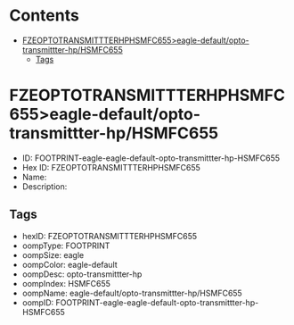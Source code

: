 



Contents
========

* [FZEOPTOTRANSMITTTERHPHSMFC655>eagle-default/opto-transmittter-hp/HSMFC655](#fzeoptotransmittterhphsmfc655eagle-defaultopto-transmittter-hphsmfc655)
	* [Tags](#tags)

# FZEOPTOTRANSMITTTERHPHSMFC655>eagle-default/opto-transmittter-hp/HSMFC655

- ID: FOOTPRINT-eagle-eagle-default-opto-transmittter-hp-HSMFC655
- Hex ID: FZEOPTOTRANSMITTTERHPHSMFC655
- Name: 
- Description: 

## Tags

- hexID: FZEOPTOTRANSMITTTERHPHSMFC655
- oompType: FOOTPRINT
- oompSize: eagle
- oompColor: eagle-default
- oompDesc: opto-transmittter-hp
- oompIndex: HSMFC655
- oompName: eagle-default/opto-transmittter-hp/HSMFC655
- oompID: FOOTPRINT-eagle-eagle-default-opto-transmittter-hp-HSMFC655
